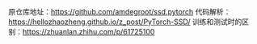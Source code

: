 原仓库地址：https://github.com/amdegroot/ssd.pytorch
代码解析：https://hellozhaozheng.github.io/z_post/PyTorch-SSD/
训练和测试时的区别：https://zhuanlan.zhihu.com/p/61725100